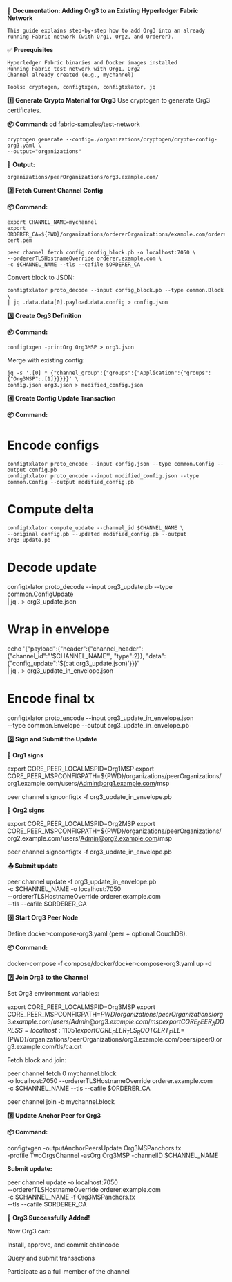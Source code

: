 📘 **Documentation: Adding Org3 to an Existing Hyperledger Fabric Network**
   
    This guide explains step-by-step how to add Org3 into an already running Fabric network (with Org1, Org2, and Orderer).

✅ **Prerequisites**

    Hyperledger Fabric binaries and Docker images installed
    Running Fabric test network with Org1, Org2
    Channel already created (e.g., mychannel)

    Tools: cryptogen, configtxgen, configtxlator, jq

**1️⃣ Generate Crypto Material for Org3**
    Use cryptogen to generate Org3 certificates.

**📦 Command:**
    cd fabric-samples/test-network

    cryptogen generate --config=./organizations/cryptogen/crypto-config-org3.yaml \
    --output="organizations"


**📂 Output:**

    organizations/peerOrganizations/org3.example.com/

**2️⃣ Fetch Current Channel Config**

**📦 Command:**

    export CHANNEL_NAME=mychannel
    export ORDERER_CA=${PWD}/organizations/ordererOrganizations/example.com/orderers/orderer.example.com/msp/tlscacerts/tlsca.example.com-cert.pem

    peer channel fetch config config_block.pb -o localhost:7050 \
    --ordererTLSHostnameOverride orderer.example.com \
    -c $CHANNEL_NAME --tls --cafile $ORDERER_CA


Convert block to JSON:

    configtxlator proto_decode --input config_block.pb --type common.Block \
    | jq .data.data[0].payload.data.config > config.json

**3️⃣ Create Org3 Definition**

**📦 Command:**

    configtxgen -printOrg Org3MSP > org3.json


Merge with existing config:

    jq -s '.[0] * {"channel_group":{"groups":{"Application":{"groups":{"Org3MSP":.[1]}}}}}' \
    config.json org3.json > modified_config.json

**4️⃣ Create Config Update Transaction**

**📦 Command:**

# Encode configs
    configtxlator proto_encode --input config.json --type common.Config --output config.pb
    configtxlator proto_encode --input modified_config.json --type common.Config --output modified_config.pb

# Compute delta
    configtxlator compute_update --channel_id $CHANNEL_NAME \
    --original config.pb --updated modified_config.pb --output org3_update.pb

# Decode update
configtxlator proto_decode --input org3_update.pb --type common.ConfigUpdate \
  | jq . > org3_update.json

# Wrap in envelope
echo '{"payload":{"header":{"channel_header":{"channel_id":"'$CHANNEL_NAME'", "type":2}}, "data":{"config_update":'$(cat org3_update.json)'}}}' \
  | jq . > org3_update_in_envelope.json

# Encode final tx
configtxlator proto_encode --input org3_update_in_envelope.json \
  --type common.Envelope --output org3_update_in_envelope.pb

**5️⃣ Sign and Submit the Update**

**🔑 Org1 signs**

export CORE_PEER_LOCALMSPID=Org1MSP
export CORE_PEER_MSPCONFIGPATH=${PWD}/organizations/peerOrganizations/org1.example.com/users/Admin@org1.example.com/msp

peer channel signconfigtx -f org3_update_in_envelope.pb


**🔑 Org2 signs**

export CORE_PEER_LOCALMSPID=Org2MSP
export CORE_PEER_MSPCONFIGPATH=${PWD}/organizations/peerOrganizations/org2.example.com/users/Admin@org2.example.com/msp

peer channel signconfigtx -f org3_update_in_envelope.pb


**📤 Submit update**

peer channel update -f org3_update_in_envelope.pb \
  -c $CHANNEL_NAME -o localhost:7050 \
  --ordererTLSHostnameOverride orderer.example.com \
  --tls --cafile $ORDERER_CA

**6️⃣ Start Org3 Peer Node**

Define docker-compose-org3.yaml (peer + optional CouchDB).

**📦 Command:**

docker-compose -f compose/docker/docker-compose-org3.yaml up -d

**7️⃣ Join Org3 to the Channel**

Set Org3 environment variables:

export CORE_PEER_LOCALMSPID=Org3MSP
export CORE_PEER_MSPCONFIGPATH=${PWD}/organizations/peerOrganizations/org3.example.com/users/Admin@org3.example.com/msp
export CORE_PEER_ADDRESS=localhost:11051
export CORE_PEER_TLS_ROOTCERT_FILE=${PWD}/organizations/peerOrganizations/org3.example.com/peers/peer0.org3.example.com/tls/ca.crt


Fetch block and join:

peer channel fetch 0 mychannel.block \
  -o localhost:7050 --ordererTLSHostnameOverride orderer.example.com \
  -c $CHANNEL_NAME --tls --cafile $ORDERER_CA

peer channel join -b mychannel.block

**8️⃣ Update Anchor Peer for Org3**

**📦 Command:**

configtxgen -outputAnchorPeersUpdate Org3MSPanchors.tx \
  -profile TwoOrgsChannel -asOrg Org3MSP -channelID $CHANNEL_NAME


**Submit update:**

peer channel update -o localhost:7050 \
  --ordererTLSHostnameOverride orderer.example.com \
  -c $CHANNEL_NAME -f Org3MSPanchors.tx \
  --tls --cafile $ORDERER_CA

**🎉 Org3 Successfully Added!**

Now Org3 can:

Install, approve, and commit chaincode

Query and submit transactions

Participate as a full member of the channel